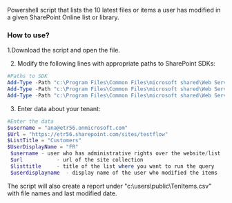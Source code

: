 Powershell script that lists the 10 latest files or items a user has modified in a given SharePoint Online list or library.

 

### How to use?

1.Download the script and open the file.

2. Modify the following lines with appropriate paths to SharePoint SDKs:

```PowerShell
#Paths to SDK 
Add-Type -Path "c:\Program Files\Common Files\microsoft shared\Web Server Extensions\16\ISAPI\Microsoft.SharePoint.Client.dll" 
Add-Type -Path "c:\Program Files\Common Files\microsoft shared\Web Server Extensions\16\ISAPI\Microsoft.SharePoint.Client.Runtime.dll" 
Add-Type -Path "c:\Program Files\Common Files\microsoft shared\Web Server Extensions\16\ISAPI\Microsoft.Office.Client.Policy.dll" 
```   
3. Enter data about your tenant:
```PowerShell
#Enter the data 
$username = "ana@etr56.onmicrosoft.com" 
$Url = "https://etr56.sharepoint.com/sites/testflow" 
$ListTitle = "Customers" 
$UserDisplayName = "FR" 
 $username - user who has administrative rights over the website/list
 $url           - url of the site collection
 $listtitle     - title of the list where you want to run the query
 $userdisplayname  - display name of the user who modified the items
```
The script will also create a report under "c:\users\public\TenItems.csv" with file names and last modified date. 
 
 
